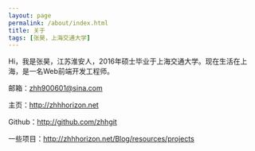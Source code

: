 ```yaml
---
layout: page
permalink: /about/index.html
title: 关于
tags: [张昊，上海交通大学]
---
```


Hi，我是张昊，江苏淮安人，2016年硕士毕业于上海交通大学。现在生活在上海，是一名Web前端开发工程师。

邮箱：[zhh900601@sina.com](mailto:zhh900601@sina.com)

主页：<http://zhhhorizon.net>

Github：<http://github.com/zhhgit>

一些项目：<http://zhhhorizon.net/Blog/resources/projects>



